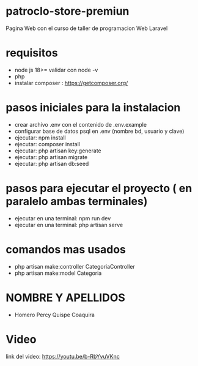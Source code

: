 # patroclo-store-premiun
 Pagina Web con el curso de taller de programacion Web Laravel

# requisitos
- node js 18>= validar con node -v
- php
- instalar composer : https://getcomposer.org/

# pasos iniciales para la instalacion

- crear archivo .env con el contenido de .env.example
- configurar base de datos psql en .env (nombre bd, usuario y clave)
- ejecutar: npm install
- ejecutar: composer install
- ejecutar: php artisan key:generate
- ejecutar: php artisan migrate
- ejecutar: php artisan db:seed

# pasos para ejecutar el proyecto ( en paralelo ambas terminales)
- ejecutar en una terminal: npm run dev
- ejecutar en una terminal: php artisan serve

# comandos mas usados
- php artisan make:controller CategoriaController
- php artisan make:model Categoria

# NOMBRE Y APELLIDOS
- Homero Percy Quispe Coaquira

# Video

link del video:
https://youtu.be/b-RbYvuVKnc 
